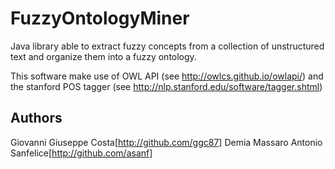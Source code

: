 # FuzzyOntologyMiner
Java library able to extract fuzzy concepts from a collection of unstructured text and organize them into a fuzzy ontology.

This software make use of OWL API (see http://owlcs.github.io/owlapi/) and the stanford POS tagger 
(see http://nlp.stanford.edu/software/tagger.shtml)


## Authors
Giovanni Giuseppe Costa[http://github.com/ggc87]
Demia Massaro
Antonio Sanfelice[http://github.com/asanf]
